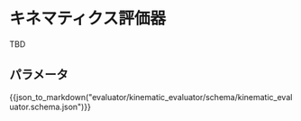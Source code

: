 # キネマティクス評価器

TBD

## パラメータ

{{json_to_markdown("evaluator/kinematic_evaluator/schema/kinematic_evaluator.schema.json")}}

